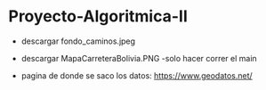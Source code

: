 # Proyecto-Algoritmica-II

- descargar fondo_caminos.jpeg
- descargar MapaCarreteraBolivia.PNG
-solo hacer correr el main

- pagina de donde se saco los datos:
https://www.geodatos.net/
